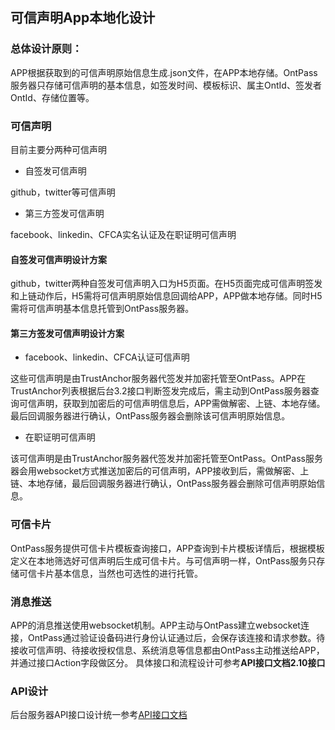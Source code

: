 ## 可信声明App本地化设计


### 总体设计原则：
APP根据获取到的可信声明原始信息生成.json文件，在APP本地存储。OntPass服务器只存储可信声明的基本信息，如签发时间、模板标识、属主OntId、签发者OntId、存储位置等。

### 可信声明

目前主要分两种可信声明

- 自签发可信声明

github，twitter等可信声明

- 第三方签发可信声明

facebook、linkedin、CFCA实名认证及在职证明可信声明




#### 自签发可信声明设计方案

github，twitter两种自签发可信声明入口为H5页面。在H5页面完成可信声明签发和上链动作后，H5需将可信声明原始信息回调给APP，APP做本地存储。同时H5需将可信声明基本信息托管到OntPass服务器。

#### 第三方签发可信声明设计方案

- facebook、linkedin、CFCA认证可信声明


这些可信声明是由TrustAnchor服务器代签发并加密托管至OntPass。APP在TrustAnchor列表根据后台3.2接口判断签发完成后，需主动到OntPass服务器查询可信声明，获取到加密后的可信声明信息后，APP需做解密、上链、本地存储。最后回调服务器进行确认，OntPass服务器会删除该可信声明原始信息。

- 在职证明可信声明

该可信声明是由TrustAnchor服务器代签发并加密托管至OntPass。OntPass服务器会用websocket方式推送加密后的可信声明，APP接收到后，需做解密、上链、本地存储，最后回调服务器进行确认，OntPass服务器会删除可信声明原始信息。


### 可信卡片

OntPass服务提供可信卡片模板查询接口，APP查询到卡片模板详情后，根据模板定义在本地筛选好可信声明后生成可信卡片。与可信声明一样，OntPass服务只存储可信卡片基本信息，当然也可选性的进行托管。

### 消息推送

APP的消息推送使用websocket机制。APP主动与OntPass建立websocket连接，OntPass通过验证设备码进行身份认证通过后，会保存该连接和请求参数。待接收可信声明、待接收授权信息、系统消息等信息都由OntPass主动推送给APP，并通过接口Action字段做区分。
具体接口和流程设计可参考**API接口文档2.10接口**



### API设计 
后台服务器API接口设计统一参考[API接口文档](http://api.ont.network/chapter2/websocket%E6%B6%88%E6%81%AF%E6%8E%A8%E9%80%81%E6%9C%BA%E5%88%B6.html)






